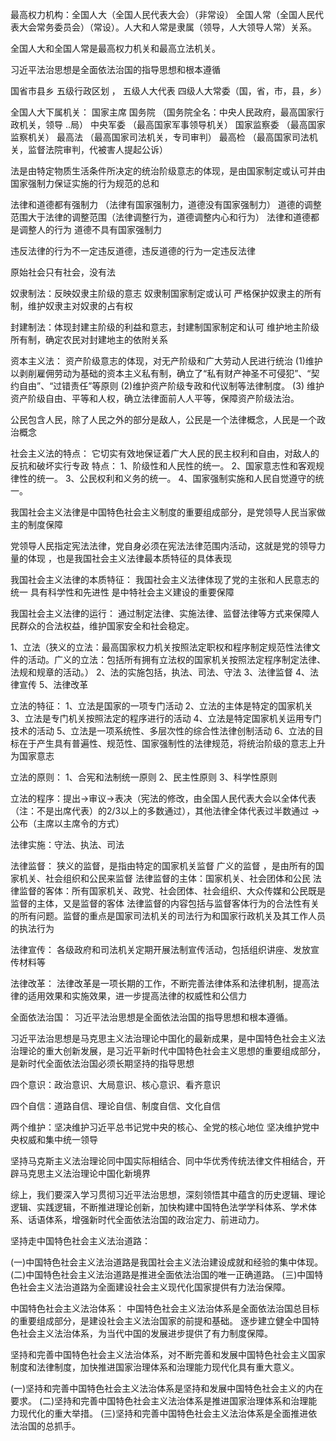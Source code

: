 最高权力机构：全国人大（全国人民代表大会）（非常设）  全国人常（全国人民代表大会常务委员会）（常设）。人大和人常是隶属（领导，人大领导人常）关系。

全国人大和全国人常是最高权力机关和最高立法机关。

习近平法治思想是全面依法治国的指导思想和根本遵循

国省市县乡 五级行政区划 ， 五级人大代表  四级人大常委（国，省，市，县，乡）




全国人大下属机关：
  国家主席
     国务院 （国务院全名：中央人民政府，最高国家行政机关，领导 ..局）
     中央军委  （最高国家军事领导机关）
     国家监察委 （最高国家监察机关）
     最高法  （最高国家司法机关，专司审判）
     最高检 （最高国家司法机关，监督法院审判，代被害人提起公诉）

法是由特定物质生活条件所决定的统治阶级意志的体现，是由国家制定或认可并由国家强制力保证实施的行为规范的总和

法律和道德都有强制力 （法律有国家强制力，道德没有国家强制力）
道德的调整范围大于法律的调整范围（法律调整行为，道德调整内心和行为）
法律和道德都是调整人的行为
道德不具有国家强制力

违反法律的行为不一定违反道德，违反道德的行为一定违反法律

原始社会只有社会，没有法

奴隶制法：反映奴隶主阶级的意志
奴隶制国家制定或认可
严格保护奴隶主的所有制，维护奴隶主对奴隶的占有权

封建制法：体现封建主阶级的利益和意志，封建制国家制定和认可
维护地主阶级所有制，确定农民对封建地主的依附关系




资本主义法：
资产阶级意志的体现，对无产阶级和广大劳动人民进行统治
(1)维护以剥削雇佣劳动为基础的资本主义私有制，确立了“私有财产神圣不可侵犯”、“契
约自由”、“过错责任”等原则
(2)维护资产阶级专政和代议制等法律制度。
(3) 维护资产阶级自由、平等和人权，确立法律面前人人平等，保障资产阶级法治。


公民包含人民，除了人民之外的部分是敌人，公民是一个法律概念，人民是一个政治概念

社会主义法的特点：
它切实有效地保证着广大人民的民主权利和自由，对敌人的反抗和破坏实行专政
特点：
1、阶级性和人民性的统一。
2、国家意志性和客观规律性的统一。
3、公民权利和义务的统一。
4、国家强制实施和人民自觉遵守的统一。

我国社会主义法律是中国特色社会主义制度的重要组成部分，是党领导人民当家做主的制度保障

党领导人民指定宪法法律，党自身必须在宪法法律范围内活动，这就是党的领导力量的体现 ，也是我国社会主义法律最本质特征的具体表现

我国社会主义法律的本质特征：
我国社会主义法律体现了党的主张和人民意志的统一
具有科学性和先进性
是中特社会主义建设的重要保障


我国社会主义法律的运行：
通过制定法律、实施法律、监督法律等方式来保障人民群众的合法权益，维护国家安全和社会稳定。

1、立法（狭义的立法：最高国家权力机关按照法定职权和程序制定规范性法律文件的活动。广义的立法：包括所有拥有立法权的国家机关按照法定程序制定法律、法规和规章的活动。）
2、法的实施包括，执法、司法、守法
3、法律监督
4、法律宣传
5、法律改革

立法的特征：
1、立法是国家的一项专门活动
2、立法的主体是特定的国家机关
3、立法是专门机关按照法定的程序进行的活动
4、立法是特定国家机关运用专门技术的活动
5、立法是一项系统性、多层次性的综合性法律创制活动
6、立法的目标在于产生具有普遍性、规范性、国家强制性的法律规范，将统治阶级的意志上升为国家意志

立法的原则：
1、合宪和法制统一原则
2、民主性原则
3、科学性原则

立法的程序：提出->审议->表决（宪法的修改，由全国人民代表大会以全体代表（注：不是出席代表）的2/3以上的多数通过），其他法律全体代表过半数通过 ->公布（主席以主席令的方式）

法律实施：守法、执法、司法


法律监督：
  狭义的监督，是指由特定的国家机关监督
  广义的监督 ，是由所有的国家机关、社会组织和公民来监督
  法律监督的主体：国家机关、社会团体和公民
  法律监督的客体：所有国家机关、政党、社会团体、社会组织、大众传媒和公民既是监督的主体，又是监督的客体
  法律监督的内容包括与监督客体行为的合法性有关的所有问题。监督的重点是国家司法机关的司法行为和国家行政机关及其工作人员的执法行为

  法律宣传：
    各级政府和司法机关定期开展法制宣传活动，包括组织讲座、发放宣传材料等

  法律改革：
    法律改革是一项长期的工作，不断完善法律体系和法律机制，提高法律的适用效果和实施效果，进一步提高法律的权威性和公信力



全面依法治国：
习近平法治思想是全面依法治国的指导思想和根本遵循。

习近平法治思想是马克思主义法治理论中国化的最新成果，是中国特色社会主义法治理论的重大创新发展，是习近平新时代中国特色社会主义思想的重要组成部分，是新时代全面依法治国必须长期坚持的指导思想

四个意识：政治意识、大局意识、核心意识、看齐意识

四个自信：道路自信、理论自信、制度自信、文化自信

两个维护：坚决维护习近平总书记党中央的核心、全党的核心地位
         坚决维护党中央权威和集中统一领导

坚持马克斯主义法治理论同中国实际相结合、同中华优秀传统法律文件相结合，开辟马克思主义法治理论中国化新境界

综上，我们要深入学习贯彻习近平法治思想，深刻领悟其中蕴含的历史逻辑、理论逻辑、实践逻辑，不断推进理论创新，加快构建中国特色法学学科体系、学术体系、话语体系，增强新时代全面依法治国的政治定力、前进动力。


坚持走中国特色社会主义法治道路：

(一)中国特色社会主义法治道路是我国社会主义法治建设成就和经验的集中体现。
(二)中国特色社会主义法治道路是推进全面依法治国的唯一正确道路。
(三)中国特色社会主义法治道路为全面建设社会主义现代化国家提供有力法治保障。


中国特色社会主义法治体系：
中国特色社会主义法治体系是全面依法治国总目标的重要组成部分，是建设社会主义法治国家的前提和基础。
逐步建立健全中国特色社会主义法治体系，为当代中国的发展进步提供了有力制度保障。

坚持和完善中国特色社会主义法治体系，对不断完善和发展中国特色社会主义国家制度和法律制度，加快推进国家治理体系和治理能力现代化具有重大意义。

(一)坚持和完善中国特色社会主义法治体系是坚持和发展中国特色社会主义的内在要求。
(二)坚持和完善中国特色社会主义法治体系是推进国家治理体系和治理能力现代化的重大举措。
(三)坚持和完善中国特色社会主义法治体系是全面推进依法治国的总抓手。
